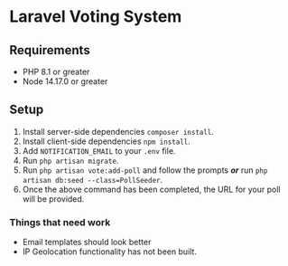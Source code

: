 # Laravel Voting System

## Requirements
- PHP 8.1 or greater
- Node 14.17.0 or greater

## Setup

 1. Install server-side dependencies `composer install`.
 2. Install client-side dependencies `npm install`.
 3. Add `NOTIFICATION_EMAIL` to your `.env` file.
 4. Run `php artisan migrate`.
 5. Run `php artisan vote:add-poll` and follow the prompts ***or*** run `php artisan db:seed --class=PollSeeder`.
 6. Once the above command has been completed, the URL for your poll will be provided.

### Things that need work
- Email templates should look better
- IP Geolocation functionality has not been built. 
